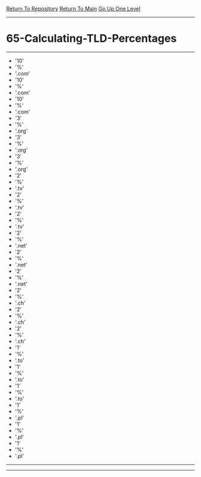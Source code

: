[Return To Repository](https://github.com/DigitalWarrior/piholeparser/)
[Return To Main](https://github.com/DigitalWarrior/piholeparser/blob/master/RecentRunLogs/Mainlog.md)
[Go Up One Level](https://github.com/DigitalWarrior/piholeparser/blob/master/RecentRunLogs/TopLevelScripts/.md)
____________________________________
# 65-Calculating-TLD-Percentages
________________________________________________
* '10'
* '%'
* '.com'
* '10'
* '%'
* '.com'
* '10'
* '%'
* '.com'
* '3'
* '%'
* '.org'
* '3'
* '%'
* '.org'
* '3'
* '%'
* '.org'
* '2'
* '%'
* '.tv'
* '2'
* '%'
* '.tv'
* '2'
* '%'
* '.tv'
* '2'
* '%'
* '.net'
* '2'
* '%'
* '.net'
* '2'
* '%'
* '.net'
* '2'
* '%'
* '.ch'
* '2'
* '%'
* '.ch'
* '2'
* '%'
* '.ch'
* '1'
* '%'
* '.to'
* '1'
* '%'
* '.to'
* '1'
* '%'
* '.to'
* '1'
* '%'
* '.pl'
* '1'
* '%'
* '.pl'
* '1'
* '%'
* '.pl'
________________________________________________
________________________________________________
